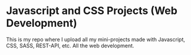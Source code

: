 
# Javascript and CSS Projects (Web Development)

This is my repo where I upload all my mini-projects made with Javascript, CSS, SASS, REST-API, etc.
All the web development.
